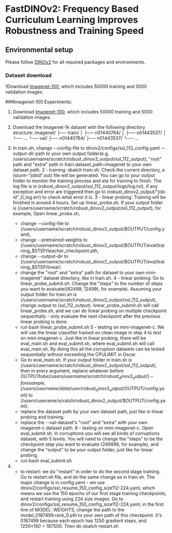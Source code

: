 # FastDINOv2: Frequency Based Curriculum Learning Improves Robustness and Training Speed

## Environmental setup
Please follow [DINOv2](https://github.com/facebookresearch/dinov2) for all required packages and environments.

### Dataset download
1Download [Imagenet-100](https://drive.google.com/file/d/1BpNAjPypv5l9U0Wu9x3_IgN09_vf9A9O/view?usp=sharing), which includes 50000 training and 5000 validation images.


###Imagenet-100 Experiments:
1. Download [Imagenet-100](https://drive.google.com/file/d/1BpNAjPypv5l9U0Wu9x3_IgN09_vf9A9O/view?usp=sharing), which includes 50000 training and 5000 validation images.
2. Download the Imagenet-1k dataset with the following directory structure:
imagenet/
├── train/
│   ├── n01440764/
│   ├── n01443537/
│   └── ...
└── val/
    ├── n01440764/
    ├── n01443537/
    └── ...


1. In train.sh, change --config-file to dinov2/configs/ssl_112_config.yaml --output-dir path to your own output folder(e.g. /users/username/scratch/robust_dinov2_output/ssl_112_output), "root" path and "extra" path in train.dataset_path=Imagenet to your own dataset path.
2 - training: sbatch train.sh. Check the current directory, a (slurm-"jobid".out) file will be generated. You can go to your output folder to monitor the training process and eta for training to finish. The log file is in (robust_dinov2_output/ssl_112_output/logs/log.txt), if any exception and error are triggered then go to (robust_dinov2_output/"job-id"_0_log.err) to check what error it is.
3 - linear probing: Training will be finished in around 4 hours. Set up linear_probe.sh. If your output folder is (/users/username/scratch/robust_dinov2_output/ssl_112_output), for example, Open linear_probe.sh, 
    - change --config-file to (/users/username/scratch/robust_dinov2_output/$OUTPUT/config.yaml),
    - change --pretrained-weights to (/users/username/scratch/robust_dinov2_output/$OUTPUT/eval/training_$STEP/teacher_checkpoint.pth, 
    - change --output-dir to (/users/username/scratch/robust_dinov2_output/$OUTPUT/eval/training_$STEP/linear)
    - change the "root" and "extra" path for dataset to your own mini-imagenet" dataset directory, like in train.sh.
4 - linear probing: Go to linear_probe_submit.sh. Change the "steps" to the number of steps you want to evaluate((62499, 12499), for example). Assuming your output folder for train.sh is (/users/username/scratch/robust_dinov2_output/ssl_112_output), change output to (ssl_112_output). linear_probe_submit.sh will call linear_probe.sh, and we can do linear probing on multiple checkpoint sequentially - only evaluate the next checkpoint after the previous linear probing is done.
    - run bash linear_probe_submit.sh
5 - testing on mini-imagenet-c. We will use the linear classifier trained on clean image in step 4 to test on mini-imagenet-c. Just like in linear probing, there will be eval_main.sh and eval_submit.sh, where eval_submit.sh will call eval_main.sh. By doing this all the corruption datasets can be tested sequentially without exceeding the CPULIMIT in Oscar. 
    - Go to eval_main.sh. If your output folder in train.sh is (/users/username/scratch/robust_dinov2_output/ssl_112_output), then in every argument, replace whatever before $OUTPUT to be (/users/username/scratch/robust_dinov2_output/) - for example, (/users/{username}/data/{user}/robust_dinov2_output/$OUTPUT/config.yaml) to (/users/usename/scratch/robust_dinov2_output/$OUTPUT/config.yaml). 
    - replace the dataset path by your own dataset path, just like in linear probing and training.
    - replace the --val-dataset's "root" and "extra" with your own imagenet-c dataset path.
6 - testing on mini-imagenet-c. Open eval_submit.sh. In corruptions you will see all kinds of corruptions dataset, with 5 levels. You will need to change the "steps" to be the checkpoint step you want to evaluate (249999, for example), and change the "output" to be your output folder, just like for linear probing. 
    - run bash eval_submit.sh
7. - to restart: we do "restart" in order to do the second stage training. Go to restart.sh file, and do the same change as in train.sh. The major change is in config.yaml - we use dinov2/configs/ssl_resume_150_config_size112-224.yaml, which means we use the 150 epochs of our first stage training checkpoints, and restart training using 224 size images. Go to dinov2/configs/ssl_resume_150_config_size112-224.yaml, in the first line of MODEL: WEIGHTS, change the path to the model_0187499.rank_0.pth to your own path of this checkpoint. it's 0187499 because each epoch has 1250 gradient steps, and 1250*150 = 187500. Then do sbatch restart.sh
